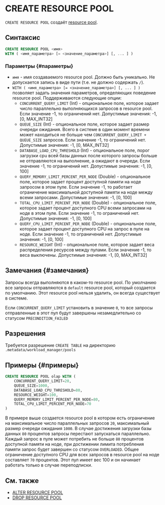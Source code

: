 # CREATE RESOURCE POOL

`CREATE RESOURCE POOL` создаёт [resource pool](../../../../concepts/gloassary#resource-pool).

## Синтаксис

```sql
CREATE RESOURCE POOL <имя>
WITH ( <имя_параметра> [= <значение_параметра>] [, ... ] )
```

### Параметры {#параметры}
* `имя` - имя создаваемого resource pool. Должно быть уникально. Не допускается запись в виде пути (т.е. не должно содержать `/`).
* `WITH ( <имя_параметра> [= <значение_параметра>] [, ... ] )` позволяет задать значения параметров, определяющих поведение resource pool. Поддерживаются следующие опции:
    * `CONCURRENT_QUERY_LIMIT` (Int) - опциональное поле, которое задает число параллельно выполняющихся запросов в resource pool. Если значение -1, то ограничений нет. Допустимые значения: -1, [0, MAX_INT32]
    * `QUEUE_SIZE` (Int) - опциональное поле, которое задает размер очереди ожидания. Всего в системе в один момент времени может находиться не больше чем `CONCURRENT_QUERY_LIMIT + QUEUE_SIZE` запросов. Если значение -1, то ограничений нет. Допустимые значения: -1, [0, MAX_INT32]
    * `DATABASE_LOAD_CPU_THRESHOLD` (Int) - опциональное поле, порог загрузки cpu всей базы данных после которого запросы больше не отправляются на выполнение, а ожидают в очереди. Если значение -1, то ограничений нет. Допустимые значения: -1, [0, 100]
    * `QUERY_MEMORY_LIMIT_PERCENT_PER_NODE` (Double) - опциональное поле, которое задает процент доступной памяти на ноде запросом в этом пуле. Если значение -1, то работает ограничение максимальной доступной памяти на ноде между всеми запросами. Допустимые значения: -1, [0, 100]
    * `TOTAL_CPU_LIMIT_PERCENT_PER_NODE` (Double) - опциональное поле, которое задает процент доступного CPU всеми запросами на ноде в этом пуле. Если значение -1, то ограничений нет. Допустимые значения: -1, [0, 100]
    * `QUERY_CPU_LIMIT_PERCENT_PER_NODE` (Double) - опциональное поле, которое задает процент доступного CPU на запрос в пуле на ноде. Если значение -1, то ограничений нет. Допустимые значения: -1, [0, 100]
    * `RESOURCE_WEIGHT` (Int) - опциональное поле, которое задает веса распределения ресурсов между пулами. Если значение -1, то веса выключены. Допустимые значения: -1, [0, MAX_INT32]

## Замечания {#замечания}

Запросы всегда выполняются в каком-то resource pool. По умолчанию все запросы отправляются в `default` resource pool, который создается по умолчанию. Этот resource pool нельзя удалить, он всегда существует в системе.

Если `CONCURRENT_QUERY_LIMIT` установить в значение `0`, то все запросы отправленные в этот пул будут завершены незамедлительно со статусом `PRECONDITION_FAILED`

## Разрешения

Требуется разрешение `CREATE TABLE` на директорию `.metadata/workload_manager/pools`

## Примеры {#примеры}

```sql
CREATE RESOURCE POOL olap WITH (
    CONCURRENT_QUERY_LIMIT=20,
    QUEUE_SIZE=1000,
    DATABASE_LOAD_CPU_THRESHOLD=80,
    RESOURCE_WEIGHT=100,
    QUERY_MEMORY_LIMIT_PERCENT_PER_NODE=80,
    TOTAL_CPU_LIMIT_PERCENT_PER_NODE=70
)
```

В примере выше создается resource pool в котором есть ограничение на максимальное число параллельных запросов `20`, максимальный размер очереди ожидания `1000`. В случае достижения загрузки базы данных `80` процентов запросы перестают запускаться параллельно. Каждый запрос в пуле может потребить не больше `80` процентов доступной памяти на ноде, при достижении лимита потребления памяти запрос будет завершен со статусом `OVERLOADED`. Общее ограничение доступного CPU для всех запросов в resource pool на ноде составляет `70` процентов. Этот пул имеет вес 100 и он начинает работать только в случае переподписки.

## См. также

* [ALTER RESOURCE POOL](alter-resource-pool.md)
* [DROP RESOURCE POOL](drop-resource-pool.md)